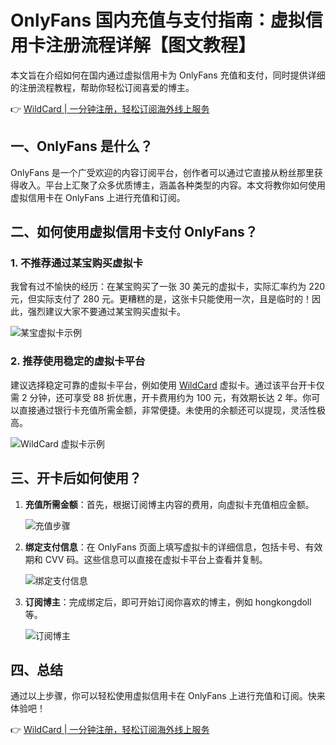 # OnlyFans 国内充值与支付指南：虚拟信用卡注册流程详解【图文教程】

本文旨在介绍如何在国内通过虚拟信用卡为 OnlyFans 充值和支付，同时提供详细的注册流程教程，帮助你轻松订阅喜爱的博主。

👉 [WildCard | 一分钟注册，轻松订阅海外线上服务](https://bbtdd.com/WildCard)

## 一、OnlyFans 是什么？

OnlyFans 是一个广受欢迎的内容订阅平台，创作者可以通过它直接从粉丝那里获得收入。平台上汇聚了众多优质博主，涵盖各种类型的内容。本文将教你如何使用虚拟信用卡在 OnlyFans 上进行充值和订阅。

## 二、如何使用虚拟信用卡支付 OnlyFans？

### 1. 不推荐通过某宝购买虚拟卡

我曾有过不愉快的经历：在某宝购买了一张 30 美元的虚拟卡，实际汇率约为 220 元，但实际支付了 280 元。更糟糕的是，这张卡只能使用一次，且是临时的！因此，强烈建议大家不要通过某宝购买虚拟卡。

![某宝虚拟卡示例](https://bbtdd.com/img/573269451058.webp)

### 2. 推荐使用稳定的虚拟卡平台

建议选择稳定可靠的虚拟卡平台，例如使用 [WildCard](https://bbtdd.com/WildCard) 虚拟卡。通过该平台开卡仅需 2 分钟，还可享受 88 折优惠，开卡费用约为 100 元，有效期长达 2 年。你可以直接通过银行卡充值所需金额，非常便捷。未使用的余额还可以提现，灵活性极高。

![WildCard 虚拟卡示例](https://bbtdd.com/img/9097925540338854.webp)

## 三、开卡后如何使用？

1. **充值所需金额**：首先，根据订阅博主内容的费用，向虚拟卡充值相应金额。
   
   ![充值步骤](https://bbtdd.com/img/14709090.webp)

2. **绑定支付信息**：在 OnlyFans 页面上填写虚拟卡的详细信息，包括卡号、有效期和 CVV 码。这些信息可以直接在虚拟卡平台上查看并复制。

   ![绑定支付信息](https://bbtdd.com/img/900064726.webp)

3. **订阅博主**：完成绑定后，即可开始订阅你喜欢的博主，例如 hongkongdoll 等。

   ![订阅博主](https://bbtdd.com/img/42724474.webp)

## 四、总结

通过以上步骤，你可以轻松使用虚拟信用卡在 OnlyFans 上进行充值和订阅。快来体验吧！

👉 [WildCard | 一分钟注册，轻松订阅海外线上服务](https://bbtdd.com/WildCard)